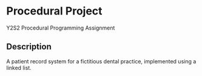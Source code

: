 # Procedural Project

Y2S2 Procedural Programming Assignment

## Description

A patient record system for a fictitious dental practice, implemented using a linked list.
